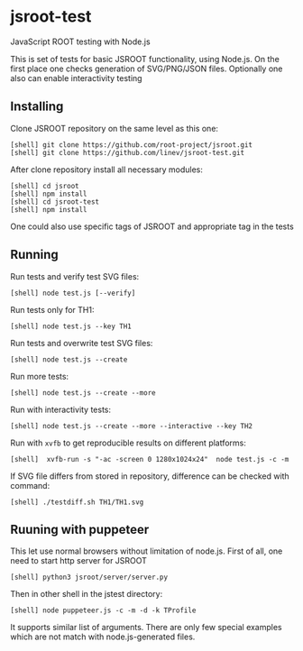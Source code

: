 # jsroot-test

JavaScript ROOT testing with Node.js

This is set of tests for basic JSROOT functionality, using Node.js.
On the first place one checks generation of SVG/PNG/JSON files.
Optionally one also can enable interactivity testing


## Installing

Clone JSROOT repository on the same level as this one:

    [shell] git clone https://github.com/root-project/jsroot.git
    [shell] git clone https://github.com/linev/jsroot-test.git

After clone repository install all necessary modules:

    [shell] cd jsroot
    [shell] npm install
    [shell] cd jsroot-test
    [shell] npm install

One could also use specific tags of JSROOT and appropriate tag in the tests


## Running

Run tests and verify test SVG files:

    [shell] node test.js [--verify]

Run tests only for TH1:

    [shell] node test.js --key TH1

Run tests and overwrite test SVG files:

    [shell] node test.js --create

Run more tests:

    [shell] node test.js --create --more

Run with interactivity tests:

    [shell] node test.js --create --more --interactive --key TH2

Run with `xvfb` to get reproducible results on different platforms:

    [shell]  xvfb-run -s "-ac -screen 0 1280x1024x24"  node test.js -c -m

If SVG file differs from stored in repository, difference can be checked with command:

    [shell] ./testdiff.sh TH1/TH1.svg


## Ruuning with puppeteer

This let use normal browsers without limitation of node.js.
First of all, one need to start http server for JSROOT

    [shell] python3 jsroot/server/server.py

Then in other shell in the jstest directory:

    [shell] node puppeteer.js -c -m -d -k TProfile

It supports similar list of arguments.
There are only few special examples which are not match with node.js-generated files.
